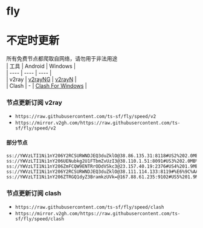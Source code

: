 # fly
# 不定时更新
所有免费节点都爬取自网络，请勿用于非法用途  
|  工具  | Android  | Windows  |  
|  ----  | ----   | ----  |  
| v2ray  | [v2rayNG](https://github.com/2dust/v2rayNG/releases) | [v2rayN](https://github.com/2dust/v2rayN/releases) |  
| Clash  | - | [Clash For Windows](https://github.com/2dust/clashN/releases) | 
  
### 节点更新订阅  v2ray
- `https://raw.githubusercontent.com/ts-sf/fly/speed/v2`  
- `https://mirror.v2gh.com/https://raw.githubusercontent.com/ts-sf/fly/speed/v2`  

#### 部分节点  
``` 
ss://YWVzLTI1Ni1nY206Y2RCSURWNDJEQ3duZklO@38.86.135.31:8118#US2%202.0MB%2Fs
ss://YWVzLTI1Ni1nY206UENubkg2U1FTbmZvUzI3@38.110.1.51:8091#US3%202.0MB%2Fs
ss://YWVzLTI1Ni1nY206ZmFCQW9ENTRrODdVSkc3@23.157.40.19:2376#US4%201.9MB%2Fs
ss://YWVzLTI1Ni1nY206Y2RCSURWNDJEQ3duZklO@38.111.114.133:8119#%E6%9C%AA%E7%9F%A59%201.6MB%2Fs
ss://YWVzLTI1Ni1nY206ZTRGQ1dyZ3BramkzUVk=@167.88.61.235:9102#US5%201.9MB%2Fs
```
### 节点更新订阅  clash
- `https://raw.githubusercontent.com/ts-sf/fly/speed/clash`  
- `https://mirror.v2gh.com/https://raw.githubusercontent.com/ts-sf/fly/speed/clash`  


